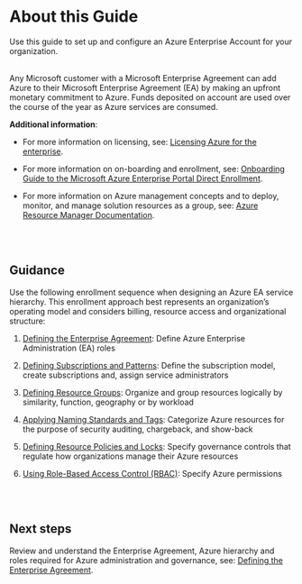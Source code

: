 # About this Guide

Use this guide to set up and configure an Azure Enterprise Account for your organization.  
<br />

Any Microsoft customer with a Microsoft Enterprise Agreement can add Azure to their Microsoft Enterprise Agreement (EA) by making an 
upfront monetary commitment to Azure. Funds deposited on account are used over the course of the year as Azure services are consumed.  

**Additional information**:  
- For more information on licensing, see: [Licensing Azure for the enterprise](https://azure.microsoft.com/en-us/pricing/enterprise-agreement/). 

- For more information on on-boarding and enrollment, see: [Onboarding Guide to the Microsoft Azure Enterprise Portal Direct Enrollment](https://eaportalonboardingvideos.blob.core.windows.net/onboardingvideos/AzureDirectEACustomerOnboardingGuide_En.pdf). 
- For more information on Azure management concepts and to deploy, monitor, and manage solution resources as a group, see: [Azure 
Resource Manager Documentation](https://docs.microsoft.com/en-us/azure/azure-resource-manager/).
<br />
<br />

## Guidance
Use the following enrollment sequence when designing an Azure EA service hierarchy. This enrollment approach best represents an 
organization’s operating model and considers billing, resource access and organizational structure: 

1. [Defining the Enterprise Agreement](1.0-Defining-the-Enterprise-Agreement.md): Define Azure Enterprise Administration (EA) roles 

2. [Defining Subscriptions and Patterns](2.0-Defining-Subscriptions-and-Patterns.md):  Define the subscription model, create subscriptions and, assign service administrators 

3. [Defining Resource Groups](3.0-Defining-Resource-Groups.md): Organize and group resources logically by similarity, function, geography or by workload 

4. [Applying Naming Standards and Tags](4.0-Applying-Naming-Standards-and-Tags.md): Categorize Azure resources for the purpose of security auditing, chargeback, and show-back 

5. [Defining Resource Policies and Locks](5.0-Defining-Resource-Policies-and-Locks.md): Specify governance controls that regulate how organizations manage their Azure resources 

6. [Using Role-Based Access Control (RBAC)](6.1-Viewing-or-Modifying-RBAC-Role-Assignments.md): Specify Azure permissions 
<br />
<br />

## Next steps 
Review and understand the Enterprise Agreement, Azure hierarchy and roles required for Azure administration and governance, see: 
[Defining the Enterprise Agreement](1.0-Defining-the-Enterprise-Agreement.md).
